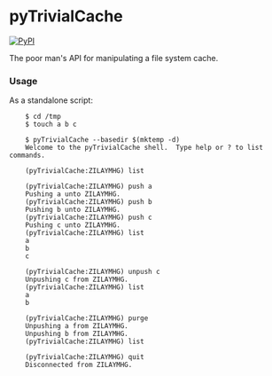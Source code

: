 # pyTrivialCache

[![PyPI](https://img.shields.io/pypi/v/pyTrivialCache.svg)](https://pypi.python.org/pypi/pyTrivialCache)

The poor man's API for manipulating a file system cache.

### Usage

As a standalone script:

        $ cd /tmp
        $ touch a b c

        $ pyTrivialCache --basedir $(mktemp -d)
        Welcome to the pyTrivialCache shell.  Type help or ? to list commands.

        (pyTrivialCache:ZILAYMHG) list

        (pyTrivialCache:ZILAYMHG) push a
        Pushing a unto ZILAYMHG.
        (pyTrivialCache:ZILAYMHG) push b
        Pushing b unto ZILAYMHG.
        (pyTrivialCache:ZILAYMHG) push c
        Pushing c unto ZILAYMHG.
        (pyTrivialCache:ZILAYMHG) list
        a
        b
        c

        (pyTrivialCache:ZILAYMHG) unpush c
        Unpushing c from ZILAYMHG.
        (pyTrivialCache:ZILAYMHG) list
        a
        b

        (pyTrivialCache:ZILAYMHG) purge
        Unpushing a from ZILAYMHG.
        Unpushing b from ZILAYMHG.
        (pyTrivialCache:ZILAYMHG) list

        (pyTrivialCache:ZILAYMHG) quit
        Disconnected from ZILAYMHG.
